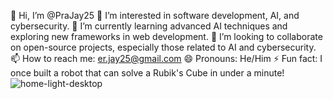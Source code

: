 
👋 Hi, I’m @PraJay25
👀 I’m interested in software development, AI, and cybersecurity.
🌱 I’m currently learning advanced AI techniques and exploring new frameworks in web development.
💞️ I’m looking to collaborate on open-source projects, especially those related to AI and cybersecurity.
📫 How to reach me: er.jay25@gmail.com
😄 Pronouns: He/Him
⚡ Fun fact: I once built a robot that can solve a Rubik's Cube in under a minute!![home-light-desktop](https://github.com/user-attachments/assets/5aec86f6-e2e5-4efd-86c2-907876b7132c)

<!--- PraJay25/PraJay25 is a ✨ special ✨ repository because its `README.md` (this file) appears on your GitHub profile. You can click the Preview link to take a look at your changes. --->
